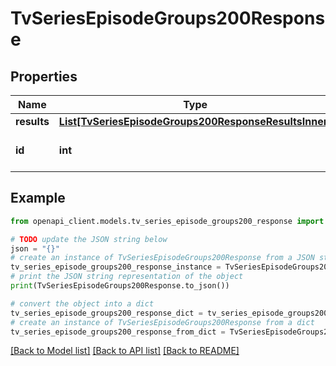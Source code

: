 # TvSeriesEpisodeGroups200Response


## Properties

Name | Type | Description | Notes
------------ | ------------- | ------------- | -------------
**results** | [**List[TvSeriesEpisodeGroups200ResponseResultsInner]**](TvSeriesEpisodeGroups200ResponseResultsInner.md) |  | [optional] 
**id** | **int** |  | [optional] [default to 0]

## Example

```python
from openapi_client.models.tv_series_episode_groups200_response import TvSeriesEpisodeGroups200Response

# TODO update the JSON string below
json = "{}"
# create an instance of TvSeriesEpisodeGroups200Response from a JSON string
tv_series_episode_groups200_response_instance = TvSeriesEpisodeGroups200Response.from_json(json)
# print the JSON string representation of the object
print(TvSeriesEpisodeGroups200Response.to_json())

# convert the object into a dict
tv_series_episode_groups200_response_dict = tv_series_episode_groups200_response_instance.to_dict()
# create an instance of TvSeriesEpisodeGroups200Response from a dict
tv_series_episode_groups200_response_from_dict = TvSeriesEpisodeGroups200Response.from_dict(tv_series_episode_groups200_response_dict)
```
[[Back to Model list]](../README.md#documentation-for-models) [[Back to API list]](../README.md#documentation-for-api-endpoints) [[Back to README]](../README.md)


